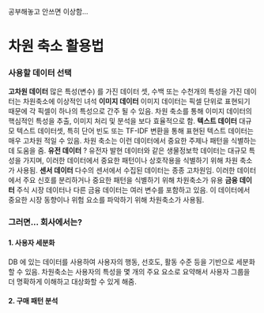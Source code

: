 공부해놓고 안쓰면 이상함...

# 차원 축소 활용법

### 사용할 데이터 선택

**고차원 데이터**
	많은 특성(변수) 를 가진 데이터 셋, 수백 또는 수천개의 특성을 가진 데이터는 차원축소에 이상적인 녀석
**이미지 데이터**
	이미지 데이터는 픽셀 단위로 표현되기 때문에 각 픽셀이 하나의 특성으로 간주 될 수 있음.
	차원 축소를 통해 이미지 데이터의 핵심적인 특성을 추출, 이미지 처리 및 분석을 보다 효율적으로 함.
**텍스트 데이터**
	대규모 텍스트 데이터셋, 특히 단어 빈도 또는 TF-IDF 변환을 통해 표현된 텍스트 데이터는 매우 고차원 적일 수 있음. 차원 축소는 이런 데이터에서 중요한 주제나 패턴을 식별하는 데 도움을 줌.
**유전 데이터**
?
	유전자 발현 데이터와 같은 생물정보학 데이터는 대규모 특성을 가지며, 이러한 데이터에서 중요한 패턴이나 상호작용을 식별하기 위해 차원 축소가 사용됨.
**센서 데이터**
	다수의 센서에서 수집된 데이터는 종종 고차원임. 이러한 데이터에서 주요 신호를 분리하거나 중요한 패턴을 식별하기 위해 차원축소가 유용
**금융 데이터**
	주식 시장 데이터나 다른 금융 데이터는 여러 변수를 포함하고 있음. 이 데이터에서 중요한 시장 동향이나 위험 요소를 파악하기 위해 차원축소가 사용됨.



### 그러면... 회사에서는?

#### 1. 사용자 세분화
DB 에 있는 데이터를 사용하여 사용자의 행동, 선호도, 활동 수준 등을 기반으로 세분화 할 수 있음.
차원축소는 사용자의 특성을 몇 개의 주요 요소로 요약해서 사용자 그룹을 더 명확하게 이해하고 대상화할 수 있게 해줌.

#### 2. 구매 패턴 분석
